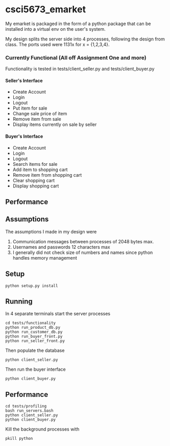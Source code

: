 # csci5673_emarket

My emarket is packaged in the form of a python package that can be installed into a virtual env on the user's system.

My design splits the server side into 4 processes, following the design from class. The ports used were 1131x for x = {1,2,3,4}. 

### Currently Functional (All off Assignment One and more)
Functionality is tested in tests/client_seller.py and tests/client_buyer.py
#### Seller's Interface
- Create Account
- Login
- Logout
- Put item for sale
- Change sale price of item
- Remove item from sale
- Display items currently on sale by seller
#### Buyer's Interface
- Create Account
- Login
- Logout
- Search items for sale
- Add item to shopping cart
- Remove item from shopping cart
- Clear shopping cart
- Display shopping cart


## Performance

## Assumptions
The assumptions I made in my design were
1. Communication messages between processes of 2048 bytes max. 
2. Usernames and passwords 12 characters max
3. I generally did not check size of numbers and names since python handles memory management

## Setup
```
python setup.py install
```

## Running
In 4 separate terminals start the server processes
```
cd tests/functionality
python run_product_db.py
python run_customer_db.py
python run_buyer_front.py
python run_seller_front.py
```
Then populate the database
```
python client_seller.py
```
Then run the buyer interface
```
python client_buyer.py
```

## Performance
```
cd tests/profiling
bash run_servers.bash
python client_seller.py
python client_buyer.py
```
Kill the background processes with
```
pkill python
```